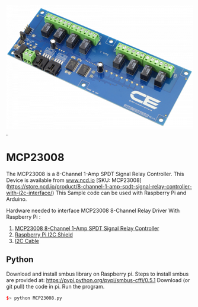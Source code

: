
[![ MCP23008](MCP23008_I2C.png)](https://store.ncd.io/product/8-channel-1-amp-spdt-signal-relay-controller-with-i2c-interface/).

#  MCP23008
The  MCP23008 is a 8-Channel 1-Amp SPDT Signal Relay Controller.
This Device is available from www.ncd.io [SKU: MCP23008]
(https://store.ncd.io/product/8-channel-1-amp-spdt-signal-relay-controller-with-i2c-interface/)
This Sample code can be used with Raspberry Pi and Arduino.

Hardware needed to interface MCP23008 8-Channel Relay Driver With Raspberry Pi :
1. <a href="https://store.ncd.io/product/8-channel-1-amp-spdt-signal-relay-controller-with-i2c-interface/">MCP23008 8-Channel 1-Amp SPDT Signal Relay Controller</a>
2.  <a href="https://store.ncd.io/product/i2c-shield-for-raspberry-pi-3-pi2-with-outward-facing-i2c-port-terminates-over-hdmi-port/">Raspberry Pi I2C Shield</a>
3. <a href="https://store.ncd.io/product/i%C2%B2c-cable/">I2C Cable</a>

## Python
Download and install smbus library on Raspberry pi. Steps to install smbus are provided at:
https://pypi.python.org/pypi/smbus-cffi/0.5.1
Download (or git pull) the code in pi. Run the program.

```cpp
$> python MCP23008.py
```
